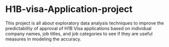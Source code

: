 # H1B-visa-Application-project
This project is all about exploratory data analysis techniques to improve the predictability of approval of H1B Visa applications based on individual company names, job titles, and job categories to see if they are useful measures in modeling the accuracy.

